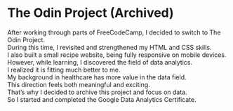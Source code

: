 # The Odin Project (Archived)
After working through parts of FreeCodeCamp, I decided to switch to The Odin Project.
<br>
During this time, I revisited and strengthened my HTML and CSS skills. 
<br>
I also built a small recipe website, being fully responsive on mobile devices.
<br>
However, while learning, I discovered the field of data analytics. 
<br>
I realized it is fitting much better to me. 
<br>
My background in healthcare has more value in the data field.
<br>
This direction feels both meaningful and exciting.
<br>
That’s why I decided to archive this project and focus on data. 
<br>
So I started and completed the Google Data Analytics Certificate.
